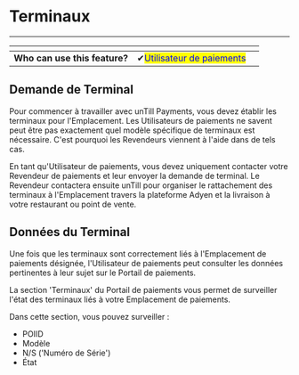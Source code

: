 # Terminaux

-----------

<table data-card-size="large" data-view="cards"><thead><tr><th></th><th></th><th></th></tr></thead><tbody><tr><td><strong>Who can use this feature?</strong></td><td><span data-gb-custom-inline data-tag="emoji" data-code="2714">✔</span><mark style="color:blue;">Utilisateur de paiements</mark></td><td></td></tr></tbody></table>

## Demande de Terminal

Pour commencer à travailler avec unTill Payments, vous devez établir les terminaux pour l'Emplacement. Les Utilisateurs de paiements ne savent peut être pas exactement quel modèle spécifique de terminaux est nécessaire. C'est pourquoi les Revendeurs viennent à l'aide dans de tels cas.

En tant qu'Utilisateur de paiements, vous devez uniquement contacter votre Revendeur de paiements et leur envoyer la demande de terminal. Le Revendeur contactera ensuite unTill pour organiser le rattachement des terminaux à l'Emplacement travers la plateforme Adyen et la livraison à votre restaurant ou point de vente.

## Données du Terminal

Une fois que les terminaux sont correctement liés à l'Emplacement de paiements désignée, l'Utilisateur de paiements peut consulter les données pertinentes à leur sujet sur le Portail de paiements.

La section 'Terminaux' du Portail de paiements vous permet de surveiller l'état des terminaux liés à votre Emplacement de paiements.

Dans cette section, vous pouvez surveiller :

- POIID
- Modèle
- N/S ('Numéro de Série')
- État



